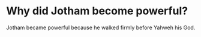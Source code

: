 # Why did Jotham become powerful?

Jotham became powerful because he walked firmly before Yahweh his God. 